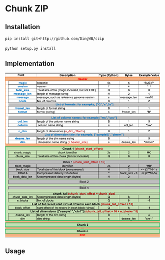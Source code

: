 # Chunk ZIP

## Installation
```shell
pip install git+http://github.com/DingWB/czip

python setup.py install
```

## Implementation
![docs/images/img.png](docs/images/img.png)

## Usage
